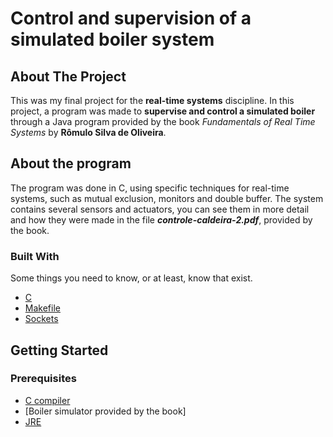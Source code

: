 <!-- Title -->
# Control and supervision of a simulated boiler system

<!-- ABOUT THE PROJECT -->
## About The Project

This was my final project for the **real-time systems** discipline. In this project, a program was made to **supervise and control a simulated boiler** through a Java program provided by the book *Fundamentals of Real Time Systems* by **Rômulo Silva de Oliveira**.

<!-- About the program -->
## About the program

The program was done in C, using specific techniques for real-time systems, such as mutual exclusion, monitors and double buffer. The system contains several sensors and actuators, you can see them in more detail and how they were made in the file ***controle-caldeira-2.pdf***, provided by the book. 

### Built With
Some things you need to know, or at least, know that exist.

* [C](http://www.open-std.org/jtc1/sc22/wg14/)
* [Makefile](https://www.gnu.org/software/make/manual/make.html#Introduction)
* [Sockets](https://www.geeksforgeeks.org/socket-programming-cc/)

<!-- GETTING STARTED -->
## Getting Started

### Prerequisites

* [C compiler](https://gcc.gnu.org/)
* [Boiler simulator provided by the book]
* [JRE](https://www.java.com/pt_BR/download/)
